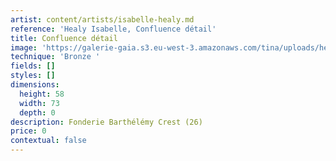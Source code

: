 ```yaml
---
artist: content/artists/isabelle-healy.md
reference: 'Healy Isabelle, Confluence détail'
title: Confluence détail
image: 'https://galerie-gaia.s3.eu-west-3.amazonaws.com/tina/uploads/healy-isabelle/galerie-gaia-isabelle-healy-confluence.png'
technique: 'Bronze '
fields: []
styles: []
dimensions:
  height: 58
  width: 73
  depth: 0
description: Fonderie Barthélémy Crest (26)
price: 0
contextual: false
---
```


